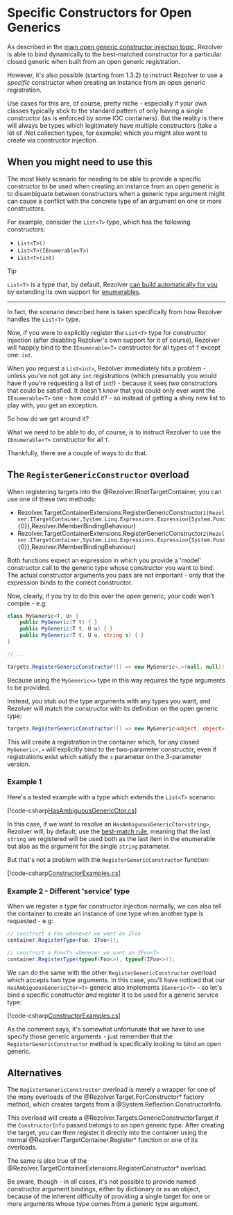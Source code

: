 ﻿# Specific Constructors for Open Generics

As described in the [main open generic constructor injection topic](generics.md), Rezolver is able to bind
dynamically to the best-matched constructor for a particular closed generic when built from an open generic
registration.

However, it's also possible (starting from 1.3.2) to instruct Rezolver to use a *specific* constructor when
creating an instance from an open generic registration.

Use cases for this are, of course, pretty niche - especially if your own classes typically stick to the standard
pattern of only having a single constructor (as is enforced by some IOC containers).  But the reality is there will
always be types which legitimately have multiple constructors (take a lot of .Net collection types, for example)
which you might also want to create via constructor injection.

## When you might need to use this

The most likely scenario for needing to be able to provide a specific constructor to be used when creating an
instance from an open generic is to disambiguate between constructors when a generic type argument might 
can cause a conflict with the concrete type of an argument on one or more constructors.

For example, consider the `List<T>` type, which has the following constructors:

- `List<T>()`
- `List<T>(IEnumerable<T>)`
- `List<T>(int)`

> [!TIP]
> `List<T>` is a type that, by default, Rezolver [can build automatically for you](../arrays-lists-collections/lists.md)
> by extending its own support for [enumerables](../enumerables.md).
> ***
> In fact, the scenario described here is taken specifically from how Rezolver handles the `List<T>` type.

Now, if you were to explicitly register the `List<T>` type for constructor injection (after disabling Rezolver's
own support for it of course), Rezolver will happily bind to the `IEnumerable<T>` constructor for all types of `T`
except one: `int`.

When you request a `List<int>`, Rezolver immediately hits a problem - unless you've not got any `int` registrations
(which presumably you would have if you're requesting a list of `int`!) - because it sees *two* constructors that 
could be satisfied.  It doesn't *know* that you could only ever want the `IEnumerable<T>` one - how could it? - so
instead of getting a shiny new list to play with, you get an exception.

So how do we get around it?

What we need to be able to do, of course, is to instruct Rezolver to use the `IEnumerable<T>` constructor for all 
`T`.

Thankfully, there are a couple of ways to do that.

## The `RegisterGenericConstructor` overload

When registering targets into the @Rezolver.IRootTargetContainer, you can use one of these two methods:

- Rezolver.TargetContainerExtensions.RegisterGenericConstructor``1(Rezolver.ITargetContainer,System.Linq.Expressions.Expression{System.Func{``0}},Rezolver.IMemberBindingBehaviour)
- Rezolver.TargetContainerExtensions.RegisterGenericConstructor``2(Rezolver.ITargetContainer,System.Linq.Expressions.Expression{System.Func{``0}},Rezolver.IMemberBindingBehaviour)

Both functions expect an expression in which you provide a 'model' constructor call to the generic type whose
constructor you want to bind.  The actual constructor arguments you pass are not important - only that the
expression binds to the correct constructor.

Now, clearly, if you try to do this over the *open* generic, your code won't compile - e.g:

```cs
class MyGeneric<T, U> { 
    public MyGeneric(T t) { }
    public MyGeneric(T t, U u) { }
    public MyGeneric(T t, U u, string s) { }
}

// ...

targets.RegisterGenericConstructor(() => new MyGeneric<,>(null, null));
```

Because using the `MyGeneric<>` type in this way requires the type arguments to be provided.

Instead, you stub out the type arguments with any types you want, and Rezolver will match the constructor with its
definition on the open generic type:

```cs
targets.RegisterGenericConstructor(() => new MyGeneric<object, object>(null, null))
```

This will create a registration in the container which, for any closed `MyGeneric<,>` will explicitly bind to 
the two-parameter constructor, even if registrations exist which satisfy the `s` parameter on the 3-parameter 
version.

### Example 1

Here's a tested example with a type which extends the `List<T>` scenario:

[!code-csharp[HasAmbiguousGenericCtor.cs](../../../../../test/Rezolver.Tests.Examples/Types/HasAmbiguousGenericCtor.cs#example)]

In this case, if we want to resolve an `HasAmbiguousGenericCtor<string>`, Rezolver will, by default, use the
[best-match rule](index.md#best-match-examples), meaning that the last `string` we registered will be used both
as the last item in the enumerable but also as the argument for the single `string` parameter.  

But that's not a problem with the `RegisterGenericConstructor` function:

[!code-csharp[ConstructorExamples.cs](../../../../../test/Rezolver.Tests.Examples/ConstructorExamples.cs#example200)]

### Example 2 - Different 'service' type

When we register a type for constructor injection normally, we can also tell the container to create an instance
of one type when another type is requested - e.g:

```cs
// construct a Foo whenever we want an IFoo
container.RegisterType<Foo, IFoo>();

// construct a Foo<T> whenever we want an IFoo<T>
container.RegisterType(typeof(Foo<>), typeof(IFoo<>));
```

We can do the same with the other `RegisterGenericConstructor` overload which accepts two type arguments.  In 
this case, you'll have noticed that our `HasAmbiguousGenericCtor<T>` generic also implements `IGeneric<T>` - so
let's bind a specific constructor *and* register it to be used for a generic service type:

[!code-csharp[ConstructorExamples.cs](../../../../../test/Rezolver.Tests.Examples/ConstructorExamples.cs#example201)]

As the comment says, it's somewhat unfortunate that we have to use specify those generic arguments - just remember
that the `RegisterGenericConstructor` method is specifically looking to bind an open generic.

## Alternatives

The `RegisterGenericConstructor` overload is merely a wrapper for one of the many overloads
of the @Rezolver.Target.ForConstructor* factory method, which creates targets from a @System.Reflection.ConstructorInfo.

This overload will create a @Rezolver.Targets.GenericConstructorTarget if the `ConstructorInfo` passed belongs to 
an open generic type.  After creating the target, you can then register it directly into the container using the
normal @Rezolver.ITargetContainer.Register* function or one of its overloads.

The same is also true of the @Rezolver.TargetContainerExtensions.RegisterConstructor* overload.

Be aware, though - in all cases, it's not possible to provide named constructor argument bindings, either by dictionary
or as an object, because of the inherent difficulty of providing a single target for one or more arguments whose type
comes from a generic type argument.